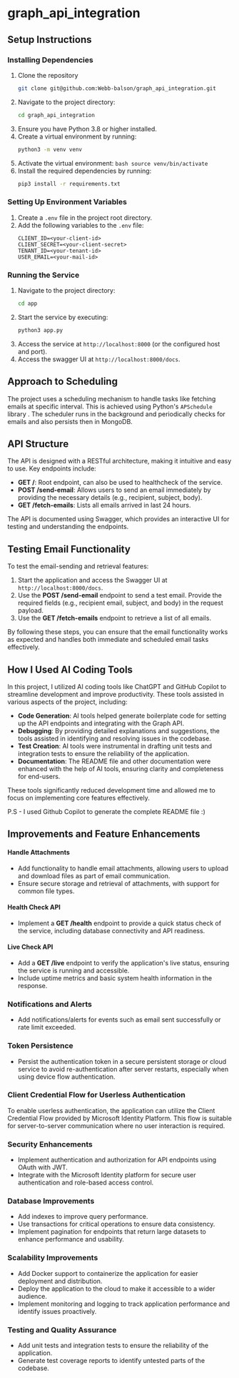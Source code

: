 <!-- 
This README file provides an overview and instructions for the `graph_api_integration` project. 
It is intended to guide users on how to set up, configure, and use the integration with the Graph API.
-->
# graph_api_integration

## Setup Instructions

### Installing Dependencies
1. Clone the repository
    ```bash
    git clone git@github.com:Webb-balson/graph_api_integration.git
    ```
2. Navigate to the project directory:
    ```bash
    cd graph_api_integration
    ```
3. Ensure you have Python 3.8 or higher installed.
4. Create a virtual environment by running:
    ```bash
    python3 -m venv venv
    ```
5. Activate the virtual environment:
        ```bash
        source venv/bin/activate
        ```
6. Install the required dependencies by running:
    ```bash
    pip3 install -r requirements.txt
    ```

### Setting Up Environment Variables
1. Create a `.env` file in the project root directory.
2. Add the following variables to the `.env` file:
    ```env
    CLIENT_ID=<your-client-id>
    CLIENT_SECRET=<your-client-secret>
    TENANT_ID=<your-tenant-id>
    USER_EMAIL=<your-mail-id>
    ```

### Running the Service
1. Navigate to the project directory:
    ```bash
    cd app
    ```
2. Start the service by executing:
    ```bash
    python3 app.py
    ```
3. Access the service at `http://localhost:8000` (or the configured host and port).
4. Access the swagger UI at `http://localhost:8000/docs`.

## Approach to Scheduling
The project uses a scheduling mechanism to handle tasks like fetching emails at specific interval. This is achieved using Python's `APSchedule` library . The scheduler runs in the background and periodically checks for emails and also persists then in MongoDB.

## API Structure
The API is designed with a RESTful architecture, making it intuitive and easy to use. Key endpoints include:
- **GET /**: Root endpoint, can also be used to healthcheck of the service.
- **POST /send-email**: Allows users to send an email immediately by providing the necessary details (e.g., recipient, subject, body).
- **GET /fetch-emails**: Lists all emails arrived in last 24 hours.

The API is documented using Swagger, which provides an interactive UI for testing and understanding the endpoints.

## Testing Email Functionality
To test the email-sending and retrieval features:
1. Start the application and access the Swagger UI at `http://localhost:8000/docs`.
2. Use the **POST /send-email** endpoint to send a test email. Provide the required fields (e.g., recipient email, subject, and body) in the request payload.
3. Use the **GET /fetch-emails** endpoint to retrieve a list of all emails.

By following these steps, you can ensure that the email functionality works as expected and handles both immediate and scheduled email tasks effectively.

## How I Used AI Coding Tools

In this project, I utilized AI coding tools like ChatGPT and GitHub Copilot to streamline development and improve productivity. These tools assisted in various aspects of the project, including:

- **Code Generation**: AI tools helped generate boilerplate code for setting up the API endpoints and integrating with the Graph API.
- **Debugging**: By providing detailed explanations and suggestions, the tools assisted in identifying and resolving issues in the codebase.
- **Test Creation**: AI tools were instrumental in drafting unit tests and integration tests to ensure the reliability of the application.
- **Documentation**: The README file and other documentation were enhanced with the help of AI tools, ensuring clarity and completeness for end-users.

These tools significantly reduced development time and allowed me to focus on implementing core features effectively.

P.S - I used Github Copilot to generate the complete README file :)


## Improvements and Feature Enhancements

#### Handle Attachments
- Add functionality to handle email attachments, allowing users to upload and download files as part of email communication.
- Ensure secure storage and retrieval of attachments, with support for common file types.

#### Health Check API
- Implement a **GET /health** endpoint to provide a quick status check of the service, including database connectivity and API readiness.

#### Live Check API
- Add a **GET /live** endpoint to verify the application's live status, ensuring the service is running and accessible.
- Include uptime metrics and basic system health information in the response.

### Notifications and Alerts
- Add notifications/alerts for events such as email sent successfully or rate limit exceeded.

### Token Persistence
- Persist the authentication token in a secure persistent storage or cloud service to avoid re-authentication after server restarts, especially when using device flow authentication.

### Client Credential Flow for Userless Authentication

To enable userless authentication, the application can utilize the Client Credential Flow provided by Microsoft Identity Platform. This flow is suitable for server-to-server communication where no user interaction is required.

### Security Enhancements
- Implement authentication and authorization for API endpoints using OAuth with JWT.
- Integrate with the Microsoft Identity platform for secure user authentication and role-based access control.

### Database Improvements
- Add indexes to improve query performance.
- Use transactions for critical operations to ensure data consistency.
- Implement pagination for endpoints that return large datasets to enhance performance and usability.

### Scalability Improvements
- Add Docker support to containerize the application for easier deployment and distribution.
- Deploy the application to the cloud to make it accessible to a wider audience.
- Implement monitoring and logging to track application performance and identify issues proactively.

### Testing and Quality Assurance
- Add unit tests and integration tests to ensure the reliability of the application.
- Generate test coverage reports to identify untested parts of the codebase.

